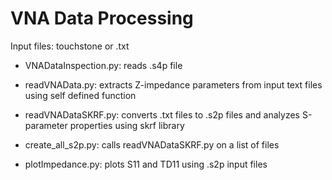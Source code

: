 # VNA Data Processing

Input files: touchstone or .txt

- VNADataInspection.py: reads .s4p file

- readVNAData.py: extracts Z-impedance parameters from input text files using self defined function

- readVNADataSKRF.py: converts .txt files to .s2p files and analyzes S-parameter properties using skrf library

- create_all_s2p.py: calls readVNADataSKRF.py on a list of files

- plotImpedance.py: plots S11 and TD11 using .s2p input files

